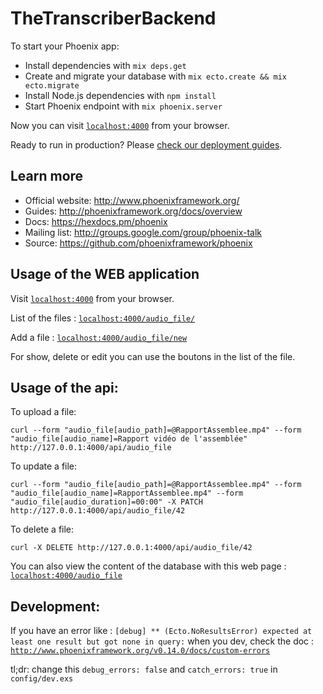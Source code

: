 # TheTranscriberBackend

To start your Phoenix app:

  * Install dependencies with `mix deps.get`
  * Create and migrate your database with `mix ecto.create && mix ecto.migrate`
  * Install Node.js dependencies with `npm install`
  * Start Phoenix endpoint with `mix phoenix.server`

Now you can visit [`localhost:4000`](http://localhost:4000) from your browser.

Ready to run in production? Please
[check our deployment guides](http://www.phoenixframework.org/docs/deployment).

## Learn more

  * Official website: http://www.phoenixframework.org/
  * Guides: http://phoenixframework.org/docs/overview
  * Docs: https://hexdocs.pm/phoenix
  * Mailing list: http://groups.google.com/group/phoenix-talk
  * Source: https://github.com/phoenixframework/phoenix

## Usage of the WEB application

Visit [`localhost:4000`](http://localhost:4000) from your browser.

List of the files :
[`localhost:4000/audio_file/`](http://localhost;4000/audio_file/)

Add a file :
[`localhost:4000/audio_file/new`](http://localhost;4000/audio_file/new)

For show, delete or edit you can use the boutons in the list of the file.

## Usage of the api:

To upload a file:

`curl --form "audio_file[audio_path]=@RapportAssemblee.mp4" --form "audio_file[audio_name]=Rapport vidéo de l'assemblée"  http://127.0.0.1:4000/api/audio_file`

To update a file:

`curl --form "audio_file[audio_path]=@RapportAssemblee.mp4" --form "audio_file[audio_name]=RapportAssemblee.mp4" --form "audio_file[audio_duration]=00:00" -X PATCH http://127.0.0.1:4000/api/audio_file/42`

To delete a file:

`curl -X DELETE http://127.0.0.1:4000/api/audio_file/42`

You can also view the content of the database with this web page :
[`localhost:4000/audio_file`](http://127.0.0.1:4000/audio_file)

## Development:
If you have an error like : `[debug] ** (Ecto.NoResultsError) expected at least one result but got none in query:` when you dev, check the doc :
[`http://www.phoenixframework.org/v0.14.0/docs/custom-errors`](http://www.phoenixframework.org/v0.14.0/docs/custom-errors)

tl;dr: change this `debug_errors: false` and `catch_errors: true` in
`config/dev.exs`
